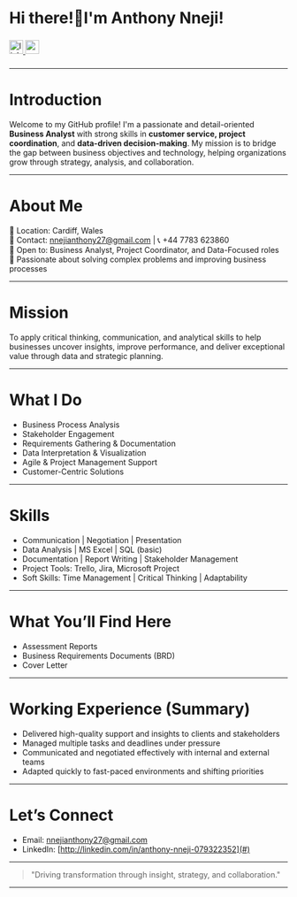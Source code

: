 <h1 align="left">Hi there!👋I'm Anthony Nneji!</h1>

###

<div align="left">
</div>

###

<div align="left">
  <a href="http://linkedin.com/in/anthony-nneji-079322352" target="_blank">
    <img src="https://img.shields.io/static/v1?message=LinkedIn&logo=linkedin&label=Connect&color=0077B5&logoColor=white&labelColor=&style=for-the-badge" height="25" alt="linkedin logo"  />
  </a>
  <a href="nnejianthony27@gmail.com" target="_blank">
    <img src="https://img.shields.io/static/v1?message=Gmail&logo=gmail&label=Mail&color=D14836&logoColor=white&labelColor=&style=for-the-badge" height="25" alt="gmail logo"  />
  </a>
</div>

###
---
# Introduction

Welcome to my GitHub profile! I'm a passionate and detail-oriented **Business Analyst** with strong skills in **customer service, project coordination**, and **data-driven decision-making**. My mission is to bridge the gap between business objectives and technology, helping organizations grow through strategy, analysis, and collaboration.

---

# About Me

🔹 Location: Cardiff, Wales  
🔹 Contact: nnejianthony27@gmail.com | 📞 +44 7783 623860  
🔹 Open to: Business Analyst, Project Coordinator, and Data-Focused roles  
🔹 Passionate about solving complex problems and improving business processes

---

# Mission

To apply critical thinking, communication, and analytical skills to help businesses uncover insights, improve performance, and deliver exceptional value through data and strategic planning.

---

# What I Do

- Business Process Analysis  
- Stakeholder Engagement  
- Requirements Gathering & Documentation  
- Data Interpretation & Visualization  
- Agile & Project Management Support  
- Customer-Centric Solutions

---

# Skills

- Communication | Negotiation | Presentation  
- Data Analysis | MS Excel | SQL (basic)  
- Documentation | Report Writing | Stakeholder Management  
- Project Tools: Trello, Jira, Microsoft Project  
- Soft Skills: Time Management | Critical Thinking | Adaptability

---

# What You’ll Find Here

- Assessment Reports
- Business Requirements Documents (BRD)  
- Cover Letter

---

# Working Experience (Summary)

- Delivered high-quality support and insights to clients and stakeholders  
- Managed multiple tasks and deadlines under pressure  
- Communicated and negotiated effectively with internal and external teams  
- Adapted quickly to fast-paced environments and shifting priorities  

---

# Let’s Connect

-  Email: nnejianthony27@gmail.com  
-  LinkedIn: [http://linkedin.com/in/anthony-nneji-079322352](#)

---

> "Driving transformation through insight, strategy, and collaboration."  

---
<!--
**scampercares/scampercares** is a ✨ _special_ ✨ repository because its `README.md` (this file) appears on your GitHub profile.

Here are some ideas to get you started:

- 🔭 I’m currently working on ...
- 🌱 I’m currently learning ...
- 👯 I’m looking to collaborate on ...
- 🤔 I’m looking for help with ...
- 💬 Ask me about ...
- 📫 How to reach me: ...
- 😄 Pronouns: ...
- ⚡ Fun fact: ...
-->
